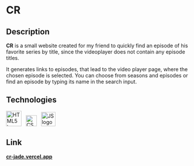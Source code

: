 # CR

## Description

**CR** is a small website created for my friend to quickly find an episode of his favorite series by title, since the videoplayer does not contain any episode titles.

It generates links to episodes, that lead to the video player page, where the chosen episode is selected.
You can choose from seasons and episodes or find an episode by typing its name in the search input.

## Technologies
<a href="https://dev.w3.org/html5/spec-LC/"><img width="42" alt="HTML5 logo" src="https://upload.wikimedia.org/wikipedia/commons/6/61/HTML5_logo_and_wordmark.svg"></a> &nbsp; <a href="https://www.w3.org/Style/CSS/Overview.en.html"><img width="30" alt="CSS3 logo" src="https://upload.wikimedia.org/wikipedia/commons/d/d5/CSS3_logo_and_wordmark.svg"></a> &nbsp; <a href="https://javascript.info/"><img width="39" alt="JS logo" src="https://upload.wikimedia.org/wikipedia/commons/b/ba/Javascript_badge.svg"></a>

## Link
**[cr-jade.vercel.app](cr-jade.vercel.app)**
